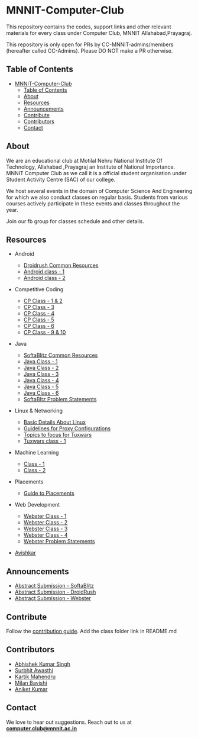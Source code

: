 <head>
    <meta property='og:image' content='{{site.url}}/{{page.image}}'/>
    <meta property='og:type' content='website' />
</head>

# MNNIT-Computer-Club

This repository contains the codes, support links and other relevant materials for every class under Computer Club, MNNIT Allahabad,Prayagraj.

This repository is only open for PRs by CC-MNNIT-admins/members (hereafter called CC-Admins). Please DO NOT make a PR otherwise.


## Table of Contents

- [MNNIT-Computer-Club](#mnnit-computer-club)
  - [Table of Contents](#table-of-contents)
  - [About](#about)
  - [Resources](#resources)
  - [Announcements](#announcements)
  - [Contribute](#contribute)
  - [Contributors](#contributors)
  - [Contact](#contact)

## About

We are an educational club at Motilal Nehru National Institute Of Technology, Allahabad ,Prayagraj an Institute of National Importance. MNNIT Computer Club as we call it is a official student organisation under Student Activity Centre (SAC) of our college.

We host several events in the domain of Computer Science And Engineering for which we also conduct classes on regular basis. Students from various courses actively participate in these events and classes throughout the year.

Join our fb group for classes schedule and other details.

## Resources

- Android
	- [Droidrush Common Resources](Android/)
	- [Android class - 1](Android/2019_08_25-Android-Class-1)
	- [Android class - 2](Android/2019_08_29-Android-Class-2)

- Competitive Coding
  - [CP Class - 1 & 2](Competitive_Coding/2019_08_24_CP-Class-1&2)
  - [CP Class - 3](Competitive_Coding/2019_08_26_CP-Class-3)
  - [CP Class - 4](Competitive_Coding/2019_09_01_CP-Class-4)
  - [CP Class - 5](Competitive_Coding/2019_09_10_CP-Class-5)
  - [CP Class - 6](Competitive_Coding/2019_09_12_CP-Class-6)
  - [CP Class - 9 & 10](Competitive_Coding/2020_01_16_CP-Class-10)

- Java
	- [SoftaBlitz Common Resources](Java/Softablitz)
	- [Java Class - 1](Java/2019_08_20_Java-Class-1)
    - [Java Class - 2](Java/2019_08_23_Java-Class-2)
    - [Java Class - 3](Java/2019_08_28_Java-Class-3)
    - [Java Class - 4](Java/2019_08_30_Java-Class-4)
    - [Java Class - 5](Java/2019_09_03_Java-Class-5)
    - [Java Class - 6](Java/2019_09_07_Java-Class-6)
    - [SoftaBltz Problem Statements](Java/Problem-Statements.md)

- Linux & Networking
    - [Basic Details About Linux](Linux/basic_linux_guidelines.pdf)
    - [Guidelines for Proxy Configurations](Linux/basic_proxy_instructions.md)
    - [Topics to focus for Tuxwars](Linux/tux_syllabus.md)
    - [Tuxwars class - 1](Linux/2019_09_06_TuxWars-Class-1)

- Machine Learning
    - [Class - 1](https://github.com/CC-MNNIT/2019-20-Classes/tree/master/Machine%20Learning/22-08-2019_Class1)
    - [Class - 2](https://github.com/CC-MNNIT/2019-20-Classes/tree/master/Machine%20Learning/27-08-2019_Class2)

- Placements
	- [Guide to Placements](Placements)

- Web Development
    - [Webster Class - 1](WebDev/2019_08_21_Webster-Class-1)
    - [Webster Class - 2](WebDev/2019_08_24_Webster-Class-2)
    - [Webster Class - 3](WebDev/2019_08_29_Webster-Class-3)
    - [Webster Class - 4](WebDev/2019_09_02_Webster-Class-4)
    - [Webster Problem Statements](WebDev/Webster-Problem-Statements)
- [Avishkar](Avishkar/README.md)

## Announcements

- [Abstract Submission - SoftaBlitz](https://forms.gle/defwVko9NCTVtNDt6)
- [Abstract Submission - DroidRush](https://docs.google.com/forms/d/e/1FAIpQLSeEQa_SMhcKIurQtxr8g8RFY2TGwPbklbYSiq3T1MmXYQl0KA/viewform)
- [Abstract Submission - Webster](https://www.hackerearth.com/challenges/college/webster-2019-abstract/)


## Contribute

Follow the [contribution guide](https://github.com/CC-MNNIT/2019-20-Classes/blob/master/.github/CONTRIBUTING.md). Add the class folder link in README.md

## Contributors

* [Abhishek Kumar Singh](https://github.com/Abhishek1103)
* [Surbhit Awasthi](https://github.com/surbhitawasthi)
* [Kartik Mahendru](https://github.com/kartikMahendru)
* [Milan Bavishi](https://github.com/jarvisdev)
* [Aniket Kumar](https://github.com/aniket468)

## Contact

We love to hear out suggestions. Reach out to us at <strong>computer.club@mnnit.ac.in</strong>
